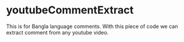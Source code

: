 # youtubeCommentExtract
This is for Bangla language comments. With this piece of code we can extract comment from any youtube video.
